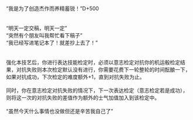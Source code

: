 <title>“我是为了创造杰作而养精蓄锐！”</title>
<meta name="GENERATOR" content="WinCHM">
<meta http-equiv="Content-Type" content="text/html; charset=gb2312">
<br>“我是为了创造杰作而养精蓄锐！”D+500
<br>
<br>
<br>“明天一定交稿，明天一定”
<br>“突然有个朋友叫我帮忙看下稿子”
<br>“我已经写进笔记本了！就差抄上去了！”
<br>
<br>
<br>强化本技艺后，你进行表达技能检定时，必须以意志检定对抗你的机运骰检定结果，对抗失败则本次检定默认没有进行，你需要花费下一轮整轮的时间酝酿一下，如果对抗成功，下次检定的难度额外+1，直到对抗失败为止。
<br>
<br>同时，你在意志检定对抗失败的情况下，下一次表达检定（意志检定若是成功），则将这一次的对抗失败的差值作为额外的士气加值加入到该检定中。
<br>
<br>“虽然今天什么事情也没做但还是辛苦我自己了”